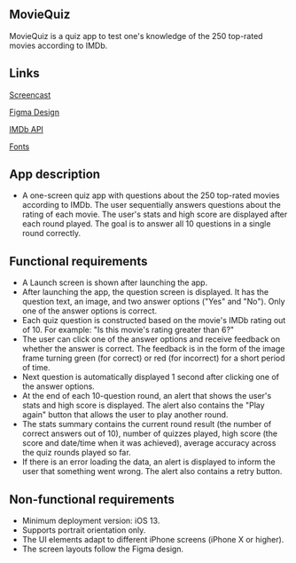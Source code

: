 ## **MovieQuiz**

MovieQuiz is a quiz app to test one's knowledge of the 250 top-rated movies according to IMDb.

## **Links**

[Screencast](https://github.com/user-attachments/assets/912b052d-aaee-4018-a8d1-d04abcca7292)

[Figma Design](https://www.figma.com/file/l0IMG3Eys35fUrbvArtwsR/YP-Quiz?node-id=34%3A243)

[IMDb API](https://developer.imdb.com/documentation/api-documentation/?ref_=/documentation/_PAGE_BODY)

[Fonts](https://code.s3.yandex.net/Mobile/iOS/Fonts/MovieQuizFonts.zip)

## **App description**

- A one-screen quiz app with questions about the 250 top-rated movies according to IMDb. The user sequentially answers questions about the rating of each movie. The user's stats and high score are displayed after each round played. The goal is to answer all 10 questions in a single round correctly.

## **Functional requirements**

- A Launch screen is shown after launching the app.
- After launching the app, the question screen is displayed. It has the question text, an image, and two answer options ("Yes" and "No"). Only one of the answer options is correct.
- Each quiz question is constructed based on the movie's IMDb rating out of 10. For example: "Is this movie's rating greater than 6?"
- The user can click one of the answer options and receive feedback on whether the answer is correct. The feedback is in the form of the image frame turning green (for correct) or red (for incorrect) for a short period of time.
- Next question is automatically displayed 1 second after clicking one of the answer options.
- At the end of each 10-question round, an alert that shows the user's stats and high score is displayed. The alert also contains the "Play again" button that allows the user to play another round.
- The stats summary contains the current round result (the number of correct answers out of 10), number of quizzes played, high score (the score and date/time when it was achieved), average accuracy across the quiz rounds played so far.
- If there is an error loading the data, an alert is displayed to inform the user that something went wrong. The alert also contains a retry button.

## **Non-functional requirements**

- Minimum deployment version: iOS 13.
- Supports portrait orientation only.
- The UI elements adapt to different iPhone screens (iPhone X or higher).
- The screen layouts follow the Figma design.
